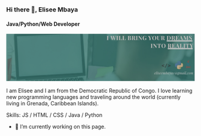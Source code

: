 ### Hi there 👋, Elisee Mbaya
#### Java/Python/Web Developer
![Java/Python/Web Developer](https://github.com/embaya01/embaya01/blob/main/Banner.png)

I am Elisee and I am from the Democratic Republic of Congo. I love learning new programming languages and traveling around the world (currently living in Grenada, Caribbean Islands). 

Skills: JS / HTML / CSS / Java / Python

- 🔭 I’m currently working on this page. 




